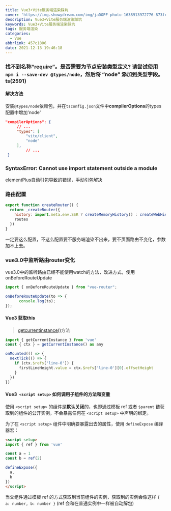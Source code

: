 ```yaml
---
title: Vue3+Vite服务端渲染踩坑
cover: 'https://img.showydream.com/img/jaDOPF-photo-1638913972776-873fc7af3fdf.jpeg'
description: Vue3+Vite服务端渲染踩坑
keywords: Vue3+Vite服务端渲染踩坑
tags: 服务端渲染
categories:
  - Vue
abbrlink: 457c1806
date: 2021-12-13 19:46:18
---
```


### 找不到名称“require”。是否需要为节点安装类型定义? 请尝试使用 `npm i --save-dev @types/node`，然后将 “node” 添加到类型字段。ts(2591)

#### 解决方法

安装`@types/node`依赖包，并在`tsconfig.json`文件中**compilerOptions**的types配置中增加'node'

```json
"compilerOptions": {
     // ...
     "types": [
         "vite/client",
         "node"
     ],
 		 // ...
 }
```

### SyntaxError: Cannot use import statement outside a module

elementPlus自动引包导致的错误，手动引包解决

### 路由配置

```javascript
export function createRouter() {
  return _createRouter({
    history: import.meta.env.SSR ? createMemoryHistory() : createWebHistory(),
    routes
  })
}
```

一定要这么配置，不这么配置要不服务端渲染不出来，要不页面路由不变化，参数加不上去。

### vue3.0中监听路由router变化

vue3.0中的监听路由已经不能使用watch的方法，改进方式，使用 onBeforeRouteUpdate

```javascript
import { onBeforeRouteUpdate } from "vue-router";

onBeforeRouteUpdate(to => {
      console.log(to);
});
```

#### Vue3 获取this

> [getcurrentinstance()](https://v3.cn.vuejs.org/api/composition-api.html#getcurrentinstance)方法

```javascript
import { getCurrentInstance } from 'vue'
const { ctx } = getCurrentInstance() as any

onMounted(() => {
  nextTick(() => {
    if (ctx.$refs['line-0']) {
      firstLineHeight.value = ctx.$refs['line-0'][0].offsetHeight
    }
  })
})

```

#### Vue3` <script setup>` 如何调用子组件的方法和变量

使用 `<script setup>` 的组件是**默认关闭**的，也即通过模板 ref 或者 `$parent` 链获取到的组件的公开实例，不会暴露任何在 `<script setup>` 中声明的绑定。

为了在 `<script setup>` 组件中明确要暴露出去的属性，使用 `defineExpose` 编译器宏：

```html
<script setup>
import { ref } from 'vue'

const a = 1
const b = ref(2)

defineExpose({
  a,
  b
})
</script>
```

当父组件通过模板 ref 的方式获取到当前组件的实例，获取到的实例会像这样 `{ a: number, b: number }` (ref 会和在普通实例中一样被自动解包)

